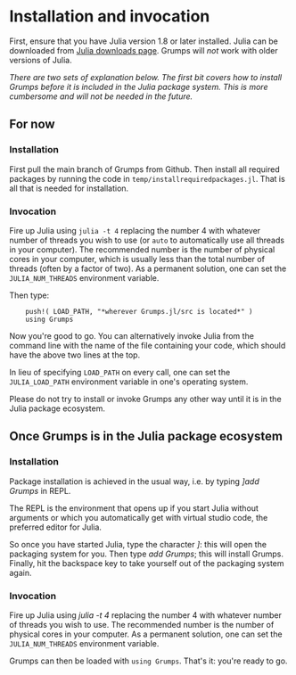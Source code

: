 # Installation and invocation


First, ensure that you have Julia version 1.8 or later installed.  Julia can be downloaded from [Julia downloads page](https://julialang.org/downloads/).  Grumps will *not* work with older versions of Julia.

*There are two sets of explanation below.  The first bit covers how to install Grumps before it is included in the Julia package system.  This is more cumbersome and will not be needed in the future.*

## For now

### Installation

First pull the main branch of Grumps from Github.  Then install all required packages by running the code in `temp/installrequiredpackages.jl`.  That is all that is needed for installation.

### Invocation


Fire up Julia using `julia -t 4` replacing the number 4 with whatever number of threads you wish to use (or `auto` to automatically use all threads in your computer).  The recommended number is the number of physical cores in your computer, which is usually less than the total number of threads (often by a factor of two).  As a permanent solution, one can set the `JULIA_NUM_THREADS` environment variable.

Then type:
```
    push!( LOAD_PATH, "*wherever Grumps.jl/src is located*" )
    using Grumps
```

Now you're good to go.  You can alternatively invoke Julia from the command line with the name of the file containing your code, which should have the above two lines at the top.

In lieu of specifying `LOAD_PATH` on every call, one can set the `JULIA_LOAD_PATH` environment variable in one's operating system.

Please do not try to install or invoke Grumps any other way until it is in the Julia package ecosystem.



## Once Grumps is in the Julia package ecosystem



### Installation

Package installation is achieved in the usual way, i.e. by typing *]add Grumps* in REPL.  

The REPL is the environment that opens up if you start Julia without arguments or which you automatically get with virtual studio code, the preferred editor for Julia.

So once you have started Julia, type the character *]*: this will open the packaging system for you.  Then type *add Grumps*; this will install Grumps.  Finally, hit the backspace key to take yourself out of the packaging system again.

### Invocation

Fire up Julia using *julia -t 4* replacing the number 4 with whatever number of threads you wish to use.  The recommended number is the number of physical cores in your computer.  As a permanent solution, one can set the `JULIA_NUM_THREADS` environment variable.

Grumps can then be loaded with `using Grumps`.  That's it: you're ready to go.
